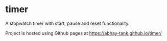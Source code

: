 # timer
A stopwatch timer with start, pause and reset functionality.

Project is hosted using Github pages at https://abhay-tank.github.io/timer/

